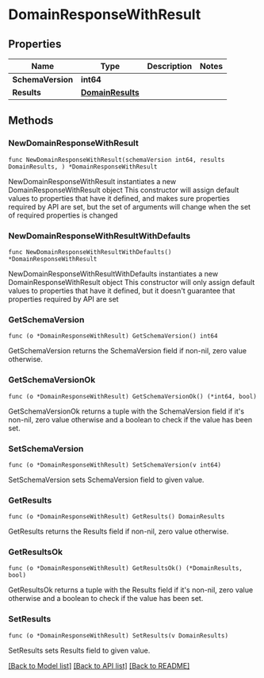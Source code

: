 # DomainResponseWithResult

## Properties

Name | Type | Description | Notes
------------ | ------------- | ------------- | -------------
**SchemaVersion** | **int64** |  | 
**Results** | [**DomainResults**](DomainResults.md) |  | 

## Methods

### NewDomainResponseWithResult

`func NewDomainResponseWithResult(schemaVersion int64, results DomainResults, ) *DomainResponseWithResult`

NewDomainResponseWithResult instantiates a new DomainResponseWithResult object
This constructor will assign default values to properties that have it defined,
and makes sure properties required by API are set, but the set of arguments
will change when the set of required properties is changed

### NewDomainResponseWithResultWithDefaults

`func NewDomainResponseWithResultWithDefaults() *DomainResponseWithResult`

NewDomainResponseWithResultWithDefaults instantiates a new DomainResponseWithResult object
This constructor will only assign default values to properties that have it defined,
but it doesn't guarantee that properties required by API are set

### GetSchemaVersion

`func (o *DomainResponseWithResult) GetSchemaVersion() int64`

GetSchemaVersion returns the SchemaVersion field if non-nil, zero value otherwise.

### GetSchemaVersionOk

`func (o *DomainResponseWithResult) GetSchemaVersionOk() (*int64, bool)`

GetSchemaVersionOk returns a tuple with the SchemaVersion field if it's non-nil, zero value otherwise
and a boolean to check if the value has been set.

### SetSchemaVersion

`func (o *DomainResponseWithResult) SetSchemaVersion(v int64)`

SetSchemaVersion sets SchemaVersion field to given value.


### GetResults

`func (o *DomainResponseWithResult) GetResults() DomainResults`

GetResults returns the Results field if non-nil, zero value otherwise.

### GetResultsOk

`func (o *DomainResponseWithResult) GetResultsOk() (*DomainResults, bool)`

GetResultsOk returns a tuple with the Results field if it's non-nil, zero value otherwise
and a boolean to check if the value has been set.

### SetResults

`func (o *DomainResponseWithResult) SetResults(v DomainResults)`

SetResults sets Results field to given value.



[[Back to Model list]](../README.md#documentation-for-models) [[Back to API list]](../README.md#documentation-for-api-endpoints) [[Back to README]](../README.md)


